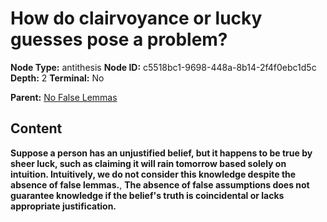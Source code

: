 # How do clairvoyance or lucky guesses pose a problem?

**Node Type:** antithesis
**Node ID:** c5518bc1-9698-448a-8b14-2f4f0ebc1d5c
**Depth:** 2
**Terminal:** No

**Parent:** [No False Lemmas](no-false-lemmas.md)

## Content

**Suppose a person has an unjustified belief, but it happens to be true by sheer luck, such as claiming it will rain tomorrow based solely on intuition. Intuitively, we do not consider this knowledge despite the absence of false lemmas.**, **The absence of false assumptions does not guarantee knowledge if the belief's truth is coincidental or lacks appropriate justification.**
